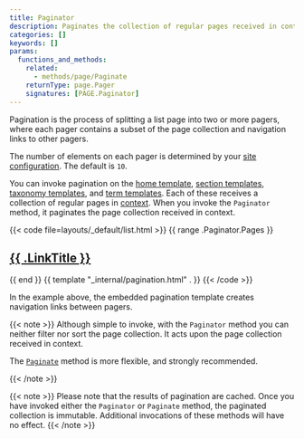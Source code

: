 ```yaml
---
title: Paginator
description: Paginates the collection of regular pages received in context.
categories: []
keywords: []
params:
  functions_and_methods:
    related:
      - methods/page/Paginate
    returnType: page.Pager
    signatures: [PAGE.Paginator]
---
```


Pagination is the process of splitting a list page into two or more pagers, where each pager contains a subset of the page collection and navigation links to other pagers.

The number of elements on each pager is determined by your [site configuration]. The default is `10`.

[site configuration]: /configuration/pagination/

You can invoke pagination on the [home template], [section templates], [taxonomy templates], and [term templates]. Each of these receives a collection of regular pages in [context](g). When you invoke the `Paginator` method, it paginates the page collection received in context.

[home template]: /templates/types/#home
[section templates]: /templates/types/#section
[taxonomy templates]: /templates/types/#taxonomy
[term templates]: /templates/types/#term

{{< code file=layouts/_default/list.html >}}
{{ range .Paginator.Pages }}
  <h2><a href="{{ .RelPermalink }}">{{ .LinkTitle }}</a></h2>
{{ end }}
{{ template "_internal/pagination.html" . }}
{{< /code >}}

In the example above, the embedded pagination template creates navigation links between pagers.

{{< note >}}
Although simple to invoke, with the `Paginator` method you can neither filter nor sort the page collection. It acts upon the page collection received in context.

The [`Paginate`] method is more flexible, and strongly recommended.

[`paginate`]: /methods/page/paginate/
{{< /note >}}

{{< note >}}
Please note that the results of pagination are cached. Once you have invoked either the `Paginator` or `Paginate` method, the paginated collection is immutable. Additional invocations of these methods will have no effect.
{{< /note >}}
